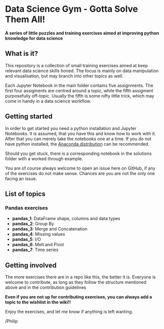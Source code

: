 # Data Science Gym - Gotta Solve Them All!
**A series of little puzzles and training exercises aimed at improving python knowledge for data science**

## What is it?
This repository is a collection of small training exercises aimed at keep relevant data science skills honed. The focus is mainly on data manipulation and visualisation, but may branch into other topics as well.

Each Jupyter Notebook in the main folder contains five assignments. The first four assigments are centred around a topic, while the fifth assigment purposefully off-topic. Usually the fifth is some nifty little trick, which may come in handy in a data science workflow.

## Getting started
In order to get started you need a python installation and Jupyter Notebooks. It is assumed, that you have this and know how to work with it. After that you can merely take the notebooks one at a time.
If you do not have python installed, the [Anaconda distribution](https://www.anaconda.com/download/) can be recommended.

Should you get stuck, there is a corresponding notebook in the solutions folder with a worked through example.

You are of course always welcome to open an issue here on GitHub, if any of the exercises do not make sense. Chances are you are not the only one facing an issue.

## List of topics
### Pandas exercises
* **pandas_1**: DataFrame shape, columns and data types
* **pandas_2**: Group By
* **pandas_3**: Merge and Concatenation
* **pandas_4**: Missing values
* **pandas_5**: I/O
* **pandas_6**: Melt and Pivot
* **pandas_7**: Time series

## Getting involved
The more exercises there are in a repo like this, the better it is. Everyone is welcome to contribute, as long as they follow the structure mentioned above and in the contribution guidelines

**Even if you are not up for contributing exercises, you can always add a topic to the wishlist in the wiki!!**

Enjoy the exercises, and let me know if anything is left wanting.

/Philip
